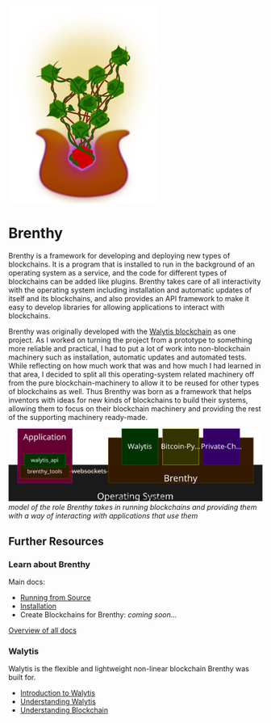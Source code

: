 ![](/Graphics/BrenthyIcon.png)

# Brenthy
Brenthy is a framework for developing and deploying new types of blockchains.
It is a program that is installed to run in the background of an operating system as a service, and the code for different types of blockchains can be added like plugins.
Brenthy takes care of all interactivity with the operating system including installation and automatic updates of itself and its blockchains, and also provides an API framework to make it easy to develop libraries for allowing applications to interact with blockchains.

Brenthy was originally developed with the [Walytis blockchain](https://github.com/emendir/Walytis_Beta/blob/master/docs/Meaning/IntroductionToWalytis.md) as one project.
As I worked on turning the project from a prototype to something more reliable and practical, I had to put a lot of work into non-blockchain machinery such as installation, automatic updates and automated tests.
While reflecting on how much work that was and how much I had learned in that area, I decided to split all this operating-system related machinery off from the pure blockchain-machinery to allow it to be reused for other types of blockchains as well.
Thus Brenthy was born as a framework that helps inventors with ideas for new kinds of blockchains to build their systems, allowing them to focus on their blockchain machinery and providing the rest of the supporting machinery ready-made.

![](OS-Brenthy-Blockchain-Model.drawio.svg)  
_model of the role Brenthy takes in running blockchains and providing them with a way of interacting with applications that use them_

## Further Resources
### Learn about Brenthy
Main docs:
- [Running from Source](/Documentation/Brenthy/User/RunningFromSource.md)
- [Installation](/Documentation/Brenthy/User/InstallingBrenthy.md)
- Create Blockchains for Brenthy: _coming soon..._

[Overview of all docs](/Documentation/DocsOverview.md)


### Walytis
Walytis is the flexible and lightweight non-linear blockchain Brenthy was built for.
- [Introduction to Walytis](https://github.com/emendir/Walytis_Beta/blob/master/docs/Meaning/IntroductionToWalytis.md)
- [Understanding Walytis](https://github.com/emendir/Walytis_Beta/blob/master/docs/Meaning/UnderstandingNonlinearBlockchain.md)
- [Understanding Blockchain](https://github.com/emendir/Walytis_Beta/blob/master/docs/Meaning/UnderstandingBlockchain.md)
